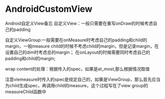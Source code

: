 # AndroidCustomView
Android自定义View备忘
自定义View：一般只需要在重写onDraw的时候考虑自己的padding

自定义ViewGroup:一般需要在onMeasure时考虑自己的padding和child的margin，一般measure child的时候不考虑child的margin，但是记录margin，在设置自己的dim时考虑总的margin；
在onLayout的时候需要同时考虑自己的padding和child的margin;

wrap content的处理：根据传入的spec，如果是at_most,那么根据情况取值

注意viemeasure时传入的spec是规定自己的，如果是ViewGroup，那么首先应当为child生成spec，再调用child的measure，这个过程写在了view group的measureChild函数中

